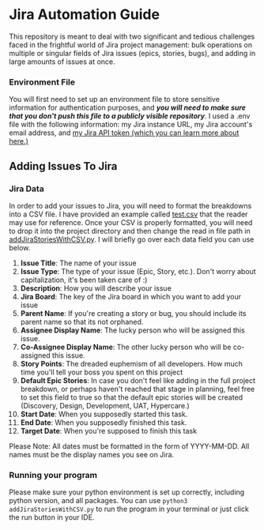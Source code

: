 # Jira Automation Guide

This repository is meant to deal with two significant and tedious challenges faced in the frightful world of Jira
project management: bulk operations on multiple or singular fields of Jira issues (epics, stories, bugs), and adding in large amounts of issues
at once.

### Environment File
You will first need to set up an environment file to store sensitive information for authentication purposes, and ***you will need to make sure that you don't push this file to a publicly visible repository***.
I used a .env file with the following information: my Jira instance URL, my Jira account's email address, and [my Jira API token (which you can learn more about here.)](https://support.atlassian.com/atlassian-account/docs/manage-api-tokens-for-your-atlassian-account/)

## Adding Issues To Jira
### Jira Data
In order to add your issues to Jira, you will need to format the breakdowns into a CSV file. I have provided an example called 
[test.csv](test_data/test.csv) that the reader may use for reference. Once your CSV is properly formatted, you will need to drop it 
into the project directory and then change the read in file path in [addJiraStoriesWithCSV.py](addJiraStoriesWithCSV.py).
I will briefly go over each data field you can use below.  

1. **Issue Title**: The name of your issue  
2. **Issue Type**: The type of your issue (Epic, Story, etc.). Don't worry about capitalization, it's been taken care of :)
3. **Description**: How you will describe your issue
4. **Jira Board**: The key of the Jira board in which you want to add your issue
5. **Parent Name**: If you're creating a story or bug, you should include its parent name so that its not orphaned. 
6. **Assignee Display Name**: The lucky person who will be assigned this issue.
7. **Co-Assignee Display Name**: The other lucky person who will be co-assigned this issue.
8. **Story Points**: The dreaded euphemism of all developers. How much time you'll tell your boss you spent on this project
9. **Default Epic Stories**: In case you don't feel like adding in the full project breakdown, or perhaps haven't reached that stage in planning, feel 
free to set this field to true so that the default epic stories will be created (Discovery, Design, Development, UAT, Hypercare.)
10. **Start Date**: When you supposedly started this task.
11. **End Date**: When you supposedly finished this task.
12. **Target Date**: When you're supposed to finish this task

Please Note: All dates must be formatted in the form of YYYY-MM-DD. All names must be the display names you see on Jira.

### Running your program
Please make sure your python environment is set up correctly, including python version, and all packages. You 
can use ```python3 addJiraStoriesWithCSV.py``` to run the program in your terminal or just click the run button in your IDE.



